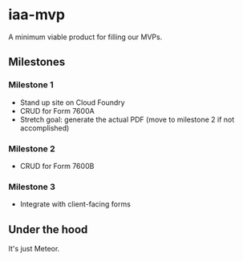 # iaa-mvp

A minimum viable product for filling our MVPs.

## Milestones

### Milestone 1

- Stand up site on Cloud Foundry
- CRUD for Form 7600A
- Stretch goal: generate the actual PDF (move to milestone 2 if not accomplished)

### Milestone 2

- CRUD for Form 7600B

### Milestone 3

- Integrate with client-facing forms

## Under the hood

It's just Meteor.

